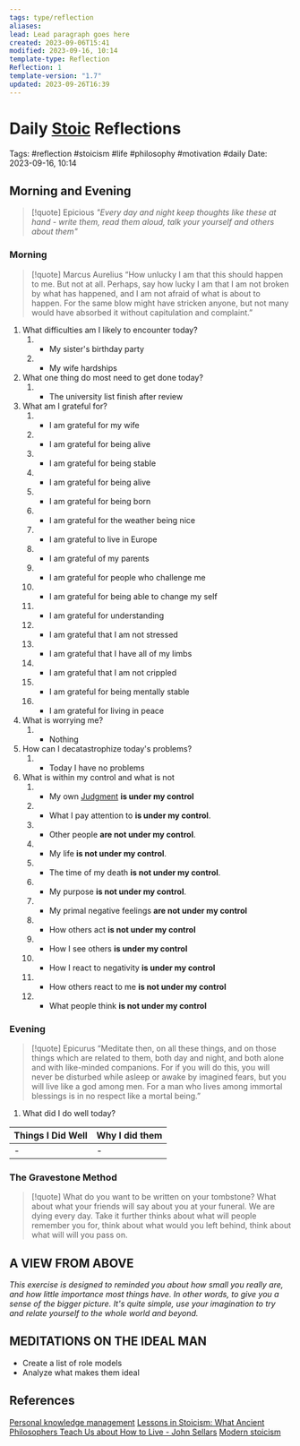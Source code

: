 ```yaml
---
tags: type/reflection
aliases: 
lead: Lead paragraph goes here
created: 2023-09-06T15:41
modified: 2023-09-16, 10:14
template-type: Reflection
Reflection: 1
template-version: "1.7"
updated: 2023-09-26T16:39
---
```



# Daily [Stoic](../SLIP-BOX/Stoicism.md) Reflections

Tags:  #reflection #stoicism #life #philosophy #motivation #daily 
Date: 2023-09-16, 10:14

## Morning and Evening

> [!quote] Epicious 
> _"Every day and night keep thoughts like these at hand - write them, 
> read them aloud, talk your yourself and others about them"_


### Morning

> [!quote] Marcus Aurelius
> “How unlucky I am that this should happen to me. But not at all. Perhaps, say 
> how lucky I am that I am not broken by what has happened, and I am not 
> afraid  of what is about to happen. For the same blow might have stricken 
> anyone, but not many would have absorbed it without capitulation 
> and complaint.”

1. What difficulties am I likely to encounter today?
	1. - My sister's birthday party 
	2. - My wife hardships 
2. What one thing do most need to get done today?
	1. - The university list finish after review 
3. What am I grateful for?
	1. - I am grateful for my wife 
	2. - I am grateful for being alive 
	3. - I am grateful for being stable
	4. - I am grateful for being alive 
	5. - I am grateful for being born
	6. - I am grateful for the weather being nice 
	7. - I am grateful to live in Europe 
	8. - I am grateful of my parents 
	9. - I am grateful for people who challenge me 
	10. - I am grateful for being able to change my self 
	11. - I am grateful for understanding 
	12. - I am grateful that I am not stressed 
	13. - I am grateful that I have all of my limbs 
	14. - I am grateful that I am not crippled
	15. - I am grateful for being mentally stable 
	16. - I am grateful for living in peace 
4. What is worrying me?
	1. - Nothing
5. How can I decatastrophize today's problems?
	1. - Today I have no problems 
6. What is within my control and what is not
	1. - My own [Judgment](../SLIP-BOX/Control%20Over%20Judgment.md) **is under my control**
	2. - What I pay attention to **is under my control**.
	3. - Other people **are not under my control**.
	4. - My life **is not under my control**.
	5. - The time of my death **is not under my control**.
	6. - My purpose **is not under my control**.
	7. - My primal negative feelings **are not under my control**
	8. - How others act **is not under my control**
	9. - How I see others **is under my control**
	10. - How I react to negativity **is under my control**
	11. - How others react to me **is not under my control**
	12. - What people think **is not under my control**

### Evening

> [!quote]  Epicurus
> “Meditate then, on all these things, and on those things which are related 
> to them, both day and night, and both alone and with like-minded 
> companions. For if you will do this, you will never be disturbed while 
> asleep or awake by imagined fears, but you will live like a god among 
> men. For a man who lives among immortal blessings is in no respect 
> like a mortal being.”

1. What did I do well today?

| Things I Did Well | Why I did them |
| ------------------- | ---------------- |
| -                 | -              |

### The Gravestone Method

> [!quote]
> What do you want to be written on your tombstone? What about what your friends will say about you at your funeral. We are dying every day. Take it further thinks about what will people remember you for, think about what would you left behind, think about what will will you pass on.

## A VIEW FROM ABOVE

_This exercise is designed to reminded you about how small you really are, and how little importance most things have. In other words, to give you a sense of the bigger picture. It's quite simple, use your imagination to try and relate yourself to the whole world and beyond._

## MEDITATIONS ON THE IDEAL MAN

- Create a list of role models 
- Analyze what makes them ideal 

## References

[Personal knowledge management](Personal%20knowledge%20management.md)
[Lessons in Stoicism: What Ancient Philosophers Teach Us about How to Live - John Sellars](https://books.google.cz/books/about/Lessons_in_Stoicism.html?id=ky84zQEACAAJ&redir_esc=y)
[Modern stoicism](https://modernstoicism.com/)


